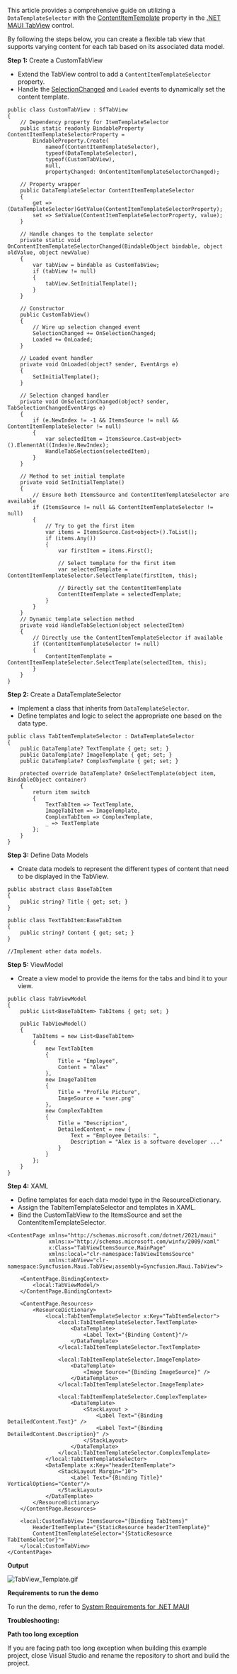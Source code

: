 This article provides a comprehensive guide on utilizing a `DataTemplateSelector` with the [ContentItemTemplate](https://help.syncfusion.com/cr/maui/Syncfusion.Maui.TabView.SfTabView.html#Syncfusion_Maui_TabView_SfTabView_ContentItemTemplate) property in the [.NET MAUI TabView](https://www.syncfusion.com/maui-controls/maui-tab-view) control.

By following the steps below, you can create a flexible tab view that supports varying content for each tab based on its associated data model.

**Step 1:** Create a CustomTabView

- Extend the TabView control to add a `ContentItemTemplateSelector` property.
- Handle the [SelectionChanged](https://help.syncfusion.com/cr/maui/Syncfusion.Maui.TabView.SfTabView.html?tabs=tabid-1#Syncfusion_Maui_TabView_SfTabView_SelectionChanged) and `Loaded` events to dynamically set the content template.

```
public class CustomTabView : SfTabView
{
    // Dependency property for ItemTemplateSelector
    public static readonly BindableProperty ContentItemTemplateSelectorProperty =
        BindableProperty.Create(
            nameof(ContentItemTemplateSelector),
            typeof(DataTemplateSelector),
            typeof(CustomTabView),
            null,
            propertyChanged: OnContentItemTemplateSelectorChanged);

    // Property wrapper
    public DataTemplateSelector ContentItemTemplateSelector
    {
        get => (DataTemplateSelector)GetValue(ContentItemTemplateSelectorProperty);
        set => SetValue(ContentItemTemplateSelectorProperty, value);
    }

    // Handle changes to the template selector
    private static void OnContentItemTemplateSelectorChanged(BindableObject bindable, object oldValue, object newValue)
    {
        var tabView = bindable as CustomTabView;
        if (tabView != null)
        {
            tabView.SetInitialTemplate();
        }
    }

    // Constructor
    public CustomTabView()
    {
        // Wire up selection changed event
        SelectionChanged += OnSelectionChanged;
        Loaded += OnLoaded;
    }

    // Loaded event handler
    private void OnLoaded(object? sender, EventArgs e)
    {
        SetInitialTemplate();
    }

    // Selection changed handler
    private void OnSelectionChanged(object? sender, TabSelectionChangedEventArgs e)
    {
        if (e.NewIndex != -1 && ItemsSource != null && ContentItemTemplateSelector != null)
        {
            var selectedItem = ItemsSource.Cast<object>().ElementAt((Index)e.NewIndex);
            HandleTabSelection(selectedItem);
        }
    }

    // Method to set initial template
    private void SetInitialTemplate()
    {
        // Ensure both ItemsSource and ContentItemTemplateSelector are available
        if (ItemsSource != null && ContentItemTemplateSelector != null)
        {
            // Try to get the first item
            var items = ItemsSource.Cast<object>().ToList();
            if (items.Any())
            {
                var firstItem = items.First();

                // Select template for the first item
                var selectedTemplate = ContentItemTemplateSelector.SelectTemplate(firstItem, this);

                // Directly set the ContentItemTemplate
                ContentItemTemplate = selectedTemplate;
            }
        }
    }
    // Dynamic template selection method
    private void HandleTabSelection(object selectedItem)
    {
        // Directly use the ContentItemTemplateSelector if available
        if (ContentItemTemplateSelector != null)
        {
            ContentItemTemplate = ContentItemTemplateSelector.SelectTemplate(selectedItem, this);
        }
    }
}
```

**Step 2:** Create a DataTemplateSelector

- Implement a class that inherits from `DataTemplateSelector`.
- Define templates and logic to select the appropriate one based on the data type.

```
public class TabItemTemplateSelector : DataTemplateSelector
{
    public DataTemplate? TextTemplate { get; set; }
    public DataTemplate? ImageTemplate { get; set; }
    public DataTemplate? ComplexTemplate { get; set; }

    protected override DataTemplate? OnSelectTemplate(object item, BindableObject container)
    {
        return item switch
        {
            TextTabItem => TextTemplate,
            ImageTabItem => ImageTemplate,
            ComplexTabItem => ComplexTemplate,
            _ => TextTemplate
        };
    }
}
```

**Step 3:** Define Data Models

- Create data models to represent the different types of content that need to be displayed in the TabView.

```
public abstract class BaseTabItem
{
    public string? Title { get; set; }
}

public class TextTabItem:BaseTabItem
{
    public string? Content { get; set; }
}

//Implement other data models.
```

**Step 5:** ViewModel

- Create a view model to provide the items for the tabs and bind it to your view.

```
public class TabViewModel 
{
    public List<BaseTabItem> TabItems { get; set; }

    public TabViewModel()
    {
        TabItems = new List<BaseTabItem>
        {
            new TextTabItem
            {
                Title = "Employee",
                Content = "Alex"
            },
            new ImageTabItem
            {
                Title = "Profile Picture",
                ImageSource = "user.png"
            },
            new ComplexTabItem
            {
                Title = "Description",
                DetailedContent = new {
                    Text = "Employee Details: ",
                    Description = "Alex is a software developer ..."
                }
            }
        };
    }
}
```

**Step 4:** XAML

- Define templates for each data model type in the ResourceDictionary.
- Assign the TabItemTemplateSelector and templates in XAML.
- Bind the CustomTabView to the ItemsSource and set the ContentItemTemplateSelector.

```
<ContentPage xmlns="http://schemas.microsoft.com/dotnet/2021/maui"
             xmlns:x="http://schemas.microsoft.com/winfx/2009/xaml"
             x:Class="TabViewItemsSource.MainPage"
             xmlns:local="clr-namespace:TabViewItemsSource"
             xmlns:tabView="clr-namespace:Syncfusion.Maui.TabView;assembly=Syncfusion.Maui.TabView">
    
    <ContentPage.BindingContext>
        <local:TabViewModel/>
    </ContentPage.BindingContext>
    
    <ContentPage.Resources>
        <ResourceDictionary>
            <local:TabItemTemplateSelector x:Key="TabItemSelector">
                <local:TabItemTemplateSelector.TextTemplate>
                    <DataTemplate>
                        <Label Text="{Binding Content}"/>
                    </DataTemplate>
                </local:TabItemTemplateSelector.TextTemplate>

                <local:TabItemTemplateSelector.ImageTemplate>
                    <DataTemplate>
                        <Image Source="{Binding ImageSource}" />
                    </DataTemplate>
                </local:TabItemTemplateSelector.ImageTemplate>

                <local:TabItemTemplateSelector.ComplexTemplate>
                    <DataTemplate>
                        <StackLayout >
                            <Label Text="{Binding DetailedContent.Text}" />
                            <Label Text="{Binding DetailedContent.Description}" />
                        </StackLayout>
                    </DataTemplate>
                </local:TabItemTemplateSelector.ComplexTemplate>
            </local:TabItemTemplateSelector>
            <DataTemplate x:Key="headerItemTemplate">
                <StackLayout Margin="10">
                    <Label Text="{Binding Title}" VerticalOptions="Center"/>
                </StackLayout>
            </DataTemplate>
        </ResourceDictionary>
    </ContentPage.Resources>

    <local:CustomTabView ItemsSource="{Binding TabItems}"
        HeaderItemTemplate="{StaticResource headerItemTemplate}"
        ContentItemTemplateSelector="{StaticResource TabItemSelector}">
    </local:CustomTabView>
</ContentPage>
```

**Output**

![TabView_Template.gif](https://support.syncfusion.com/kb/agent/attachment/article/18738/inline?token=eyJhbGciOiJodHRwOi8vd3d3LnczLm9yZy8yMDAxLzA0L3htbGRzaWctbW9yZSNobWFjLXNoYTI1NiIsInR5cCI6IkpXVCJ9.eyJpZCI6IjM1NDQ4Iiwib3JnaWQiOiIzIiwiaXNzIjoic3VwcG9ydC5zeW5jZnVzaW9uLmNvbSJ9.igJJrGUkkq-zMxGuH3swZPNEi2jcvX7Auwh1g_h75_U)

**Requirements to run the demo**
 
To run the demo, refer to [System Requirements for .NET MAUI](https://help.syncfusion.com/maui/system-requirements)
 
**Troubleshooting:**

**Path too long exception** 

If you are facing path too long exception when building this example project, close Visual Studio and rename the repository to short and build the project.